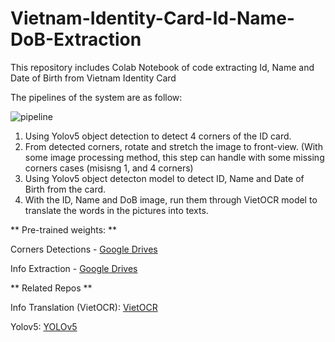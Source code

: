 # Vietnam-Identity-Card-Id-Name-DoB-Extraction
This repository includes Colab Notebook of code extracting Id, Name and Date of Birth from Vietnam Identity Card

The pipelines of the system are as follow:

![pipeline](https://github.com/user-attachments/assets/f5196157-720a-48c1-9909-bc1142acd494)

1. Using Yolov5 object detection to detect 4 corners of the ID card.
2. From detected corners, rotate and stretch the image to front-view. (With some image processing method, this step can handle with some missing corners cases (misisng 1, and 4 corners)
4. Using Yolov5 object detecton model to detect ID, Name and Date of Birth from the card.
5. With the ID, Name and DoB image, run them through VietOCR model to translate the words in the pictures into texts.

** Pre-trained weights: **

Corners Detections - [Google Drives](https://drive.google.com/file/d/1WedHEte2CJl2vWmc1zUALJjCJ6-HUJ5X/view?usp=sharing)

Info Extraction - [Google Drives](https://drive.google.com/file/d/1MWRUqOmGkMVFRcqfAQQ8PI7bF6pnPP1T/view?usp=sharing)

** Related Repos **

Info Translation (VietOCR): [VietOCR](https://github.com/pbcquoc/vietocr)

Yolov5: [YOLOv5](https://github.com/ultralytics/yolov5)
